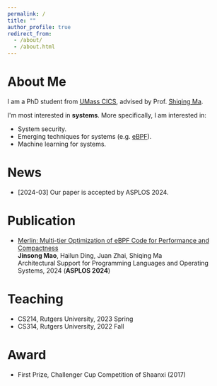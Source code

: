 ```yaml
---
permalink: /
title: ""
author_profile: true
redirect_from: 
  - /about/
  - /about.html
---
```

About Me
======
I am a PhD student from [UMass CICS](https://www.cics.umass.edu/), advised by Prof. [Shiqing Ma](https://people.cs.umass.edu/~shiqingma/). 

I'm most interested in <b>systems</b>. More specifically, I am interested in:
  * System security.
  * Emerging techniques for systems (e.g. [eBPF](https://ebpf.io)).
  * Machine learning for systems.

News
======
* [2024-03] Our paper is accepted by ASPLOS 2024.


Publication
======


* [Merlin: Multi-tier Optimization of eBPF Code for Performance and Compactness](https://doi.org/10.1145/3620666.3651387)  
**Jinsong Mao**, Hailun Ding, Juan Zhai, Shiqing Ma  
Architectural Support for Programming Languages and Operating Systems, 2024 (**ASPLOS 2024**)

Teaching
======
* CS214, Rutgers University, 2023 Spring
* CS314, Rutgers University, 2022 Fall

Award
======
* First Prize, Challenger Cup Competition of Shaanxi (2017)
